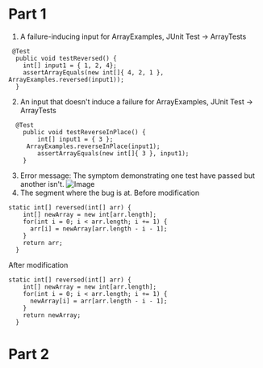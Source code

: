 # Part 1
1. A failure-inducing input for ArrayExamples, JUnit Test -> ArrayTests
```
 @Test
  public void testReversed() {
    int[] input1 = { 1, 2, 4};
    assertArrayEquals(new int[]{ 4, 2, 1 }, ArrayExamples.reversed(input1));
  }
```
2. An input that doesn't induce a failure for ArrayExamples, JUnit Test -> ArrayTests
```
  @Test 
    public void testReverseInPlace() {
    	int[] input1 = { 3 };
   	 ArrayExamples.reverseInPlace(input1);
    	assertArrayEquals(new int[]{ 3 }, input1);
	}
```
3. Error message: The symptom demonstrating one test have passed but another isn't.
![Image](https://rxwy.github.io/cse15l-lab-reports/labreport3/1.png)
4. The segment where the bug is at.
Before modification
```
static int[] reversed(int[] arr) {
    int[] newArray = new int[arr.length];
    for(int i = 0; i < arr.length; i += 1) {
      arr[i] = newArray[arr.length - i - 1];
    }
    return arr;
  }
```
After modification
```
static int[] reversed(int[] arr) {
    int[] newArray = new int[arr.length];
    for(int i = 0; i < arr.length; i += 1) {
      newArray[i] = arr[arr.length - i - 1];
    }
    return newArray;
  }
```
# Part 2

